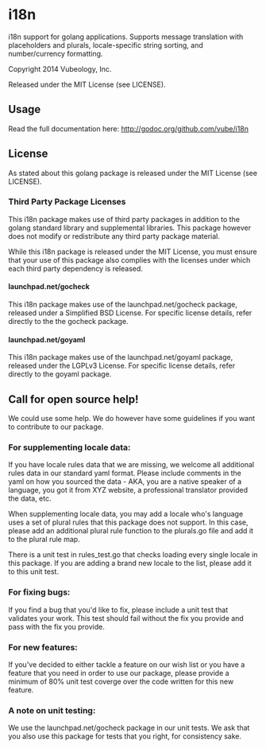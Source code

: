 i18n
====

i18n support for golang applications.  Supports message translation with 
placeholders and plurals, locale-specific string sorting, and number/currency
formatting.

Copyright 2014 Vubeology, Inc.

Released under the MIT License (see LICENSE).

Usage
-----

Read the full documentation here: http://godoc.org/github.com/vube/i18n

License
-------

As stated about this golang package is released under the MIT License (see 
LICENSE).

### Third Party Package Licenses

This i18n package makes use of third party packages in addition to the golang
standard library and supplemental libraries. This package however does not 
modify or redistribute any third party package material.

While this i18n package is released under the MIT License, you must ensure that
your use of this package also complies with the licenses under which each third
party dependency is released.

#### launchpad.net/gocheck

This i18n package makes use of the launchpad.net/gocheck package, released under
a Simplified BSD License. For specific license details, refer directly to the
the gocheck package.

#### launchpad.net/goyaml

This i18n package makes use of the launchpad.net/goyaml package, released under 
the LGPLv3 License. For specific license details, refer directly to the goyaml
package.

Call for open source help!
--------------------------

We could use some help.  We do however have some guidelines if you want to
contribute to our package.

### For supplementing locale data:

If you have locale rules data that we are missing, we welcome all additional
rules data in our standard yaml format.  Please include comments in the yaml
on how you sourced the data - AKA, you are a native speaker of a language, you
got it from XYZ website, a professional translator provided the data, etc.

When supplementing locale data, you may add a locale who's language uses a set
of plural rules that this package does not support.  In this case, please add
an additional plural rule function to the plurals.go file and add it to the
plural rule map.

There is a unit test in rules_test.go that checks loading every single locale
in this package. If you are adding a brand new locale to the list, please add it
to this unit test.

### For fixing bugs:

If you find a bug that you'd like to fix, please include a unit test that
validates your work.  This test should fail without the fix you provide and pass
with the fix you provide.

### For new features:

If you've decided to either tackle a feature on our wish list or you have a
feature that you need in order to use our package, please provide a minimum of
80% unit test coverge over the code written for this new feature.

### A note on unit testing:

We use the launchpad.net/gocheck package in our unit tests. We ask that you also
use this package for tests that you right, for consistency sake.

